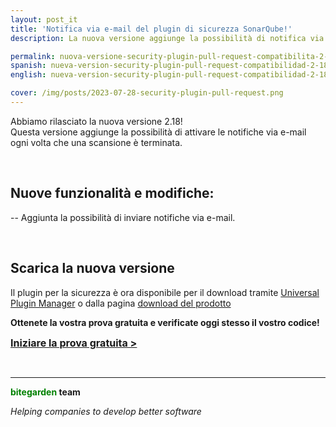 ```yaml
---
layout: post_it
title: 'Notifica via e-mail del plugin di sicurezza SonarQube!'
description: La nuova versione aggiunge la possibilità di notifica via e-mail.

permalink: nuova-versione-security-plugin-pull-request-compatibilita-2-18
spanish: nueva-version-security-plugin-pull-request-compatibilidad-2-18
english: nueva-version-security-plugin-pull-request-compatibilidad-2-18

cover: /img/posts/2023-07-28-security-plugin-pull-request.png
---
```


Abbiamo rilasciato la nuova versione 2.18!
<br>
Questa versione aggiunge la possibilità di attivare le notifiche via e-mail ogni volta che una scansione è terminata.
<br>

<br>
 
## Nuove funzionalità e modifiche:

-- Aggiunta la possibilità di inviare notifiche via e-mail.

<br>

## Scarica la nuova versione

Il plugin per la sicurezza è ora disponibile per il download tramite [Universal Plugin Manager](/it/sonarqube-upm) o dalla pagina [download del prodotto](/it/sonarqube-security-trial-form)

**Ottenete la vostra prova gratuita e verificate oggi stesso il vostro codice!**

<a href = "/it/sonarqube-security-trial-form" class = "btn btn-primary btn-call-to-action fancybox" style = "font-weight: bold; font-size: 16px; text-transform : mayúsculas; "> Iniziare la prova gratuita > </a>

<br/>

---
**<span style="color: green">bitegarden</span> team**

_Helping companies to develop better software_